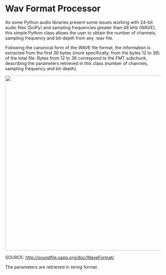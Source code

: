 # Wav Format Processor

As some Python audio libraries present some issues working with 24-bit audio files (SciPy) and sampling frequencies greater than 48 kHz (WAVE), this simple Python class allows the user to obtain the number of channels, sampling frequency and bit-depth from any .wav file.

Following the canonical form of the WAVE file format, the information is extracted from the first 36 bytes (more specifically, from the bytes 12 to 36) of the total file. Bytes from 12 to 36 correspond to the FMT subchunk, describing the parameters retrieved in this class (number of channels, sampling frequency and bit-depth).

<p align="center">
  <img width="612" height="567" src="http://soundfile.sapp.org/doc/WaveFormat/xwav-sound-format.gif.pagespeed.ic.tIS-Bqb8Y1.png">
</p>

SOURCE: http://soundfile.sapp.org/doc/WaveFormat/

The parameters are retrieved in string format.
